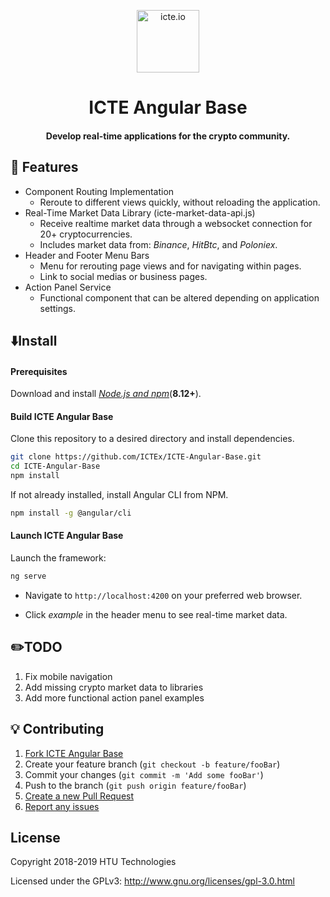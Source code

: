 <p align="center">
   </a>
   <a href="http://icte.io" target="_blank">
     <img height="100" src="http://icbe.io/images/icte.png" alt="icte.io">
   </a>
 </p>
 <h1 align="center">ICTE Angular Base</h1>
 <h4 align="center">
 Develop real-time applications for the crypto community.
 </h4>
 
## 🔑 Features
- Component Routing Implementation
  - Reroute to different views quickly, without reloading the application.
- Real-Time Market Data Library (icte-market-data-api.js)
  - Receive realtime market data through a websocket connection for 20+ cryptocurrencies.
  - Includes market data from: *Binance*, *HitBtc*, and *Poloniex*.
- Header and Footer Menu Bars
  - Menu for rerouting page views and for navigating within pages.
  - Link to social medias or business pages.
- Action Panel Service
  - Functional component that can be altered depending on application settings.
 
## ⬇️Install
#### Prerequisites
Download and install [*Node.js and npm*](https://nodejs.org/en/download/)(**8.12+**).
#### Build ICTE Angular Base
Clone this repository to a desired directory and install dependencies.
```sh
git clone https://github.com/ICTEx/ICTE-Angular-Base.git
cd ICTE-Angular-Base
npm install
```
If not already installed, install Angular CLI from NPM.
```sh
npm install -g @angular/cli
```
#### Launch ICTE Angular Base
Launch the framework:
```sh
ng serve
```
- Navigate to `http://localhost:4200` on your preferred web browser.

- Click *example* in the header menu to see real-time market data.

## ✏️TODO
1. Fix mobile navigation
1. Add missing crypto market data to libraries
1. Add more functional action panel examples

## 💡 Contributing

1. [Fork ICTE Angular Base](<https://github.com/ICTEx/ICTE-Angular-base/fork>)
1. Create your feature branch (`git checkout -b feature/fooBar`)
1. Commit your changes (`git commit -m 'Add some fooBar'`)
1. Push to the branch (`git push origin feature/fooBar`)
1. [Create a new Pull Request](https://github.com/ICTEx/ICTE-Angular-Base/compare)
1. [Report any issues](https://github.com/ICTEx/ICTE-Angular-Base/issues)

## License
Copyright 2018-2019 HTU Technologies

Licensed under the GPLv3: http://www.gnu.org/licenses/gpl-3.0.html
